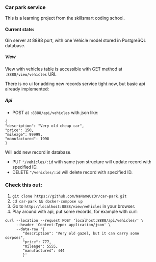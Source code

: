 ### Car park service

This is a learning project from the skillsmart coding school.

#### Current state:

Gin server at 8888 port, with one Vehicle model stored in PostgreSQL database.

##### View

View with vehicles table is accessible with GET method at `:8888/view/vehicles` URI.

There is no ui for adding new records service tight now, but basic api already implemented:


##### Api

- POST at `:8888/api/vehicles` with json like:

```
{
"description": "Very old cheap car",
"price": 150,
"mileage": 99999,
"manufactured": 1998
}
```

Will add new record in database.

- PUT `"/vehicles/:id` with same json structure will update record with specified ID.
- DELETE `"/vehicles/:id` will delete record with specified ID.


### Check this out:

1. `git clone https://github.com/NaNameUz3r/car-park.git`
2. `cd car-park && docker-compose up`
3. Go to `http://localhost:8888/view/vehicles` in your browser.
4. Play around with api, put some records, for example with curl:

```
curl --location --request POST 'localhost:8888/api/vehicles/' \
     --header 'Content-Type: application/json' \
     --data-raw '{
        "description": "Very old gazel, but it can carry some corpses",
        "price": 777,
        "mileage": 5555,
        "manufactured": 444
        }'
```
